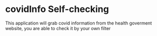 # covidInfo Self-checking
This application will grab covid information from the health goverment website, you are able to check it by your own filter
